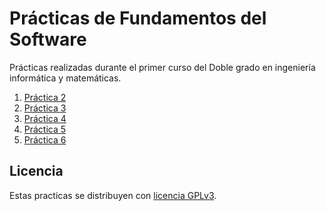 # Prácticas de Fundamentos del Software

Prácticas realizadas durante el primer curso del Doble grado
en ingeniería informática y matemáticas.

1. [Práctica 2](sesion1.md)
2. [Práctica 3](sesion2.md)
3. [Práctica 4](sesion3.md)
4. [Práctica 5](sesion4.md)
5. [Práctica 6](sesion5.md)

## Licencia

Estas practicas se distribuyen con [licencia GPLv3](LICENSE).
